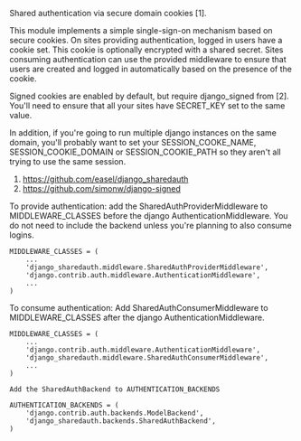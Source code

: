 Shared authentication via secure domain cookies [1].

This module implements a simple single-sign-on mechanism based on
secure cookies. On sites providing authentication, logged in users
have a cookie set. This cookie is optionally encrypted with a shared
secret. Sites consuming authentication can use the provided middleware
to ensure that users are created and logged in automatically based on
the presence of the cookie.

Signed cookies are enabled by default, but require django_signed from [2].
You'll need to ensure that all your sites have SECRET_KEY set to the same
value.

In addition, if you're going to run multiple django instances on the same
domain, you'll probably want to set your SESSION_COOKE_NAME,
SESSION_COOKIE_DOMAIN or SESSION_COOKIE_PATH so they aren't all trying to
use the same session.

1. https://github.com/easel/django_sharedauth
2. https://github.com/simonw/django-signed

To provide authentication:
    add  the SharedAuthProviderMiddleware to MIDDLEWARE_CLASSES before the
    django AuthenticationMiddleware. You do not need to include the backend
    unless you're planning to also consume logins.

    MIDDLEWARE_CLASSES = (
        ...
        'django_sharedauth.middleware.SharedAuthProviderMiddleware',
        'django.contrib.auth.middleware.AuthenticationMiddleware',
        ...
    )

To consume authentication:
    Add SharedAuthConsumerMiddleware to MIDDLEWARE_CLASSES after the
    django AuthenticationMiddleware.

    MIDDLEWARE_CLASSES = (
        ...
        'django.contrib.auth.middleware.AuthenticationMiddleware',
        'django_sharedauth.middleware.SharedAuthConsumerMiddleware',
        ...
    )

    Add the SharedAuthBackend to AUTHENTICATION_BACKENDS

    AUTHENTICATION_BACKENDS = (
        'django.contrib.auth.backends.ModelBackend',
        'django_sharedauth.backends.SharedAuthBackend',
    )
